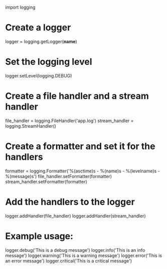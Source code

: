 import logging

# Create a logger
logger = logging.getLogger(__name__)

# Set the logging level
logger.setLevel(logging.DEBUG)

# Create a file handler and a stream handler
file_handler = logging.FileHandler('app.log')
stream_handler = logging.StreamHandler()

# Create a formatter and set it for the handlers
formatter = logging.Formatter('%(asctime)s - %(name)s - %(levelname)s - %(message)s')
file_handler.setFormatter(formatter)
stream_handler.setFormatter(formatter)

# Add the handlers to the logger
logger.addHandler(file_handler)
logger.addHandler(stream_handler)

# Example usage:
logger.debug('This is a debug message')
logger.info('This is an info message')
logger.warning('This is a warning message')
logger.error('This is an error message')
logger.critical('This is a critical message')